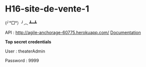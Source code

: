 # H16-site-de-vente-1

(╯°□°）╯︵ ┻━┻

API : http://agile-anchorage-60775.herokuapp.com/
[Documentation](http://evening-fortress-76486.herokuapp.com/docs/)

**Top secret credentials**

User : theaterAdmin

Password : 9999
